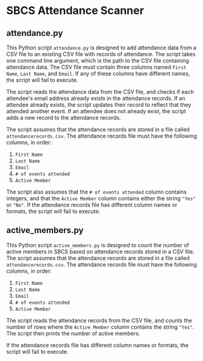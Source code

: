 # SBCS Attendance Scanner

## attendance.py

This Python script `attendance.py` is designed to add attendance data from a CSV file to an existing CSV file with records of attendance. The script takes one command line argument, which is the path to the CSV file containing attendance data. The CSV file must contain three columns named `First Name`, `Last Name`, and `Email`. If any of these columns have different names, the script will fail to execute.

The script reads the attendance data from the CSV file, and checks if each attendee's email address already exists in the attendance records. If an attendee already exists, the script updates their record to reflect that they attended another event. If an attendee does not already exist, the script adds a new record to the attendance records.

The script assumes that the attendance records are stored in a file called `attendancerecords.csv`. The attendance records file must have the following columns, in order:

1. `First Name`
2. `Last Name`
3. `Email`
4. `# of events attended`
5. `Active Member`

The script also assumes that the `# of events attended` column contains integers, and that the `Active Member` column contains either the string `"Yes"` or `"No"`. If the attendance records file has different column names or formats, the script will fail to execute.

## active_members.py

This Python script `active_members.py` is designed to count the number of active members in SBCS based on attendance records stored in a CSV file. The script assumes that the attendance records are stored in a file called `attendancerecords.csv`. The attendance records file must have the following columns, in order:

1. `First Name`
2. `Last Name`
3. `Email`
4. `# of events attended`
5. `Active Member`

The script reads the attendance records from the CSV file, and counts the number of rows where the `Active Member` column contains the string `"Yes"`. The script then prints the number of active members.

If the attendance records file has different column names or formats, the script will fail to execute.
